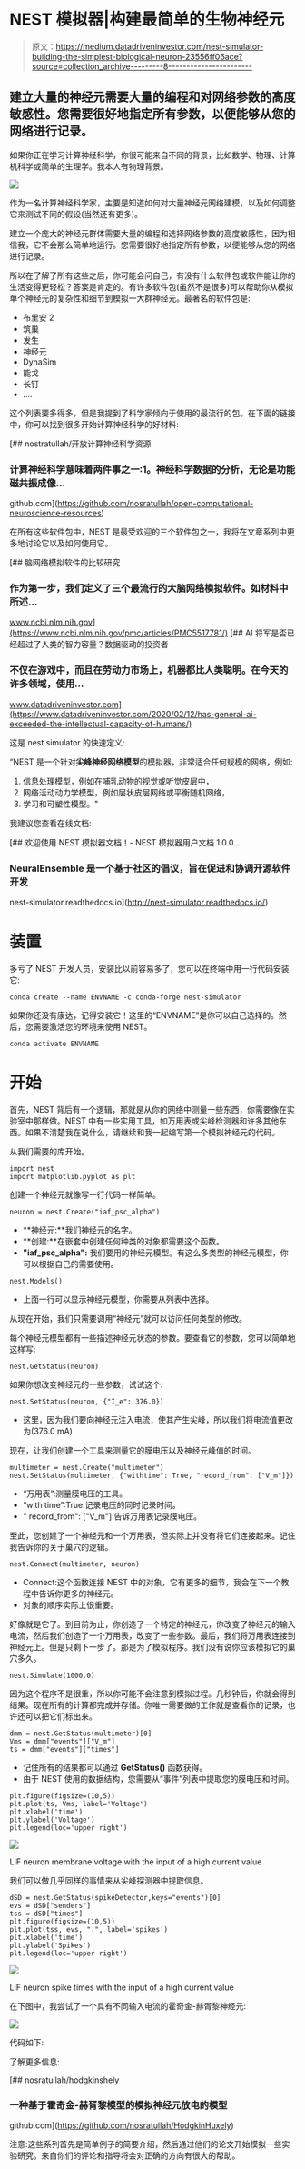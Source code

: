 # NEST 模拟器|构建最简单的生物神经元

> 原文：<https://medium.datadriveninvestor.com/nest-simulator-building-the-simplest-biological-neuron-23556ff06ace?source=collection_archive---------8----------------------->

## 建立大量的神经元需要大量的编程和对网络参数的高度敏感性。您需要很好地指定所有参数，以便能够从您的网络进行记录。

如果你正在学习计算神经科学，你很可能来自不同的背景，比如数学、物理、计算机科学或简单的生理学。我本人有物理背景。

![](img/527c6ef51754676ca01eadfd3b1af2ae.png)

作为一名计算神经科学家，主要是知道如何对大量神经元网络建模，以及如何调整它来测试不同的假设(当然还有更多)。

建立一个庞大的神经元群体需要大量的编程和选择网络参数的高度敏感性，因为相信我，它不会那么简单地运行。您需要很好地指定所有参数，以便能够从您的网络进行记录。

所以在了解了所有这些之后，你可能会问自己，有没有什么软件包或软件能让你的生活变得更轻松？答案是肯定的。有许多软件包(虽然不是很多)可以帮助你从模拟单个神经元的复杂性和细节到模拟一大群神经元。最著名的软件包是:

*   布里安 2
*   筑巢
*   发生
*   神经元
*   DynaSim
*   能戈
*   长钉
*   ….

这个列表要多得多，但是我提到了科学家倾向于使用的最流行的包。在下面的链接中，你可以找到很多开始计算神经科学的好材料:

[](https://github.com/nosratullah/open-computational-neuroscience-resources) [## nostratullah/开放计算神经科学资源

### 计算神经科学意味着两件事之一:1。神经科学数据的分析，无论是功能磁共振成像…

github.com](https://github.com/nosratullah/open-computational-neuroscience-resources) 

在所有这些软件包中，NEST 是最受欢迎的三个软件包之一，我将在文章系列中更多地讨论它以及如何使用它。

[](https://www.ncbi.nlm.nih.gov/pmc/articles/PMC5517781/) [## 脑网络模拟软件的比较研究

### 作为第一步，我们定义了三个最流行的大脑网络模拟软件。如材料中所述…

www.ncbi.nlm.nih.gov](https://www.ncbi.nlm.nih.gov/pmc/articles/PMC5517781/) [](https://www.datadriveninvestor.com/2020/02/12/has-general-ai-exceeded-the-intellectual-capacity-of-humans/) [## AI 将军是否已经超过了人类的智力容量？数据驱动的投资者

### 不仅在游戏中，而且在劳动力市场上，机器都比人类聪明。在今天的许多领域，使用…

www.datadriveninvestor.com](https://www.datadriveninvestor.com/2020/02/12/has-general-ai-exceeded-the-intellectual-capacity-of-humans/) 

这是 nest simulator 的快速定义:

“NEST 是一个针对**尖峰神经网络模型**的模拟器，非常适合任何规模的网络，例如:

1.  信息处理模型，例如在哺乳动物的视觉或听觉皮层中，
2.  网络活动动力学模型，例如层状皮层网络或平衡随机网络，
3.  学习和可塑性模型。"

我建议您查看在线文档:

[](http://nest-simulator.readthedocs.io/) [## 欢迎使用 NEST 模拟器文档！- NEST 模拟器用户文档 1.0.0…

### NeuralEnsemble 是一个基于社区的倡议，旨在促进和协调开源软件开发

nest-simulator.readthedocs.io](http://nest-simulator.readthedocs.io/) 

# 装置

多亏了 NEST 开发人员，安装比以前容易多了，您可以在终端中用一行代码安装它:

```
conda create --name ENVNAME -c conda-forge nest-simulator
```

如果你还没有康达，记得安装它！这里的“ENVNAME”是你可以自己选择的。然后，您需要激活您的环境来使用 NEST。

```
conda activate ENVNAME
```

# 开始

首先，NEST 背后有一个逻辑，那就是从你的网络中测量一些东西，你需要像在实验室中那样做。NEST 中有一些实用工具，如万用表或尖峰检测器和许多其他东西。如果不清楚我在说什么，请继续和我一起编写第一个模拟神经元的代码。

从我们需要的库开始。

```
import nest
import matplotlib.pyplot as plt
```

创建一个神经元就像写一行代码一样简单。

```
neuron = nest.Create("iaf_psc_alpha")
```

*   **神经元:**我们神经元的名字。
*   **创建:**在嵌套中创建任何种类的对象都需要这个函数。
*   **"iaf_psc_alpha":** 我们要用的神经元模型。有这么多类型的神经元模型，你可以根据自己的需要使用。

```
nest.Models()
```

*   上面一行可以显示神经元模型，你需要从列表中选择。

从现在开始，我们只需要调用“神经元”就可以访问任何类型的修改。

每个神经元模型都有一些描述神经元状态的参数。要查看它的参数，您可以简单地这样写:

```
nest.GetStatus(neuron)
```

如果你想改变神经元的一些参数，试试这个:

```
nest.SetStatus(neuron, {"I_e": 376.0})
```

*   这里，因为我们要向神经元注入电流，使其产生尖峰，所以我们将电流值更改为(376.0 mA)

现在，让我们创建一个工具来测量它的膜电压以及神经元峰值的时间。

```
multimeter = nest.Create("multimeter")
nest.SetStatus(multimeter, {"withtime": True, "record_from": ["V_m"]})
```

*   “万用表”:测量膜电压的工具。
*   “with time”:True:记录电压的同时记录时间。
*   " record_from": ["V_m"]:告诉万用表记录膜电压。

至此，您创建了一个神经元和一个万用表，但实际上并没有将它们连接起来。记住我告诉你的关于巢穴的逻辑。

```
nest.Connect(multimeter, neuron)
```

*   Connect:这个函数连接 NEST 中的对象，它有更多的细节，我会在下一个教程中告诉你更多的神经元。
*   对象的顺序实际上很重要。

好像就是它了。到目前为止，你创造了一个特定的神经元，你改变了神经元的输入电流，然后我们创造了一个万用表，改变了一些参数。最后，我们将万用表连接到神经元上。但是只剩下一步了。那是为了模拟程序。我们没有说你应该模拟它的巢穴多久。

```
nest.Simulate(1000.0)
```

因为这个程序不是很重，所以你可能不会注意到模拟过程。几秒钟后，你就会得到结果。现在所有的计算都完成并存储。你唯一需要做的工作就是查看你的记录，也许还可以把它们标出来。

```
dmm = nest.GetStatus(multimeter)[0]
Vms = dmm["events"]["V_m"]
ts = dmm["events"]["times"]
```

*   记住所有的结果都可以通过 **GetStatus()** 函数获得。
*   由于 NEST 使用的数据结构，您需要从“事件”列表中提取您的膜电压和时间。

```
plt.figure(figsize=(10,5))
plt.plot(ts, Vms, label='Voltage')
plt.xlabel('time')
plt.ylabel('Voltage')
plt.legend(loc='upper right')
```

![](img/b47833dca1b7e554dd5bad5d4d55d1f2.png)

LIF neuron membrane voltage with the input of a high current value

我们可以做几乎同样的事情来从尖峰探测器中提取信息。

```
dSD = nest.GetStatus(spikeDetector,keys="events")[0]
evs = dSD["senders"]
tss = dSD["times"]
plt.figure(figsize=(10,5))
plt.plot(tss, evs, ".", label='spikes')
plt.xlabel('time')
plt.ylabel('Spikes')
plt.legend(loc='upper right')
```

![](img/183983a8e196f07e7527ee4b6ba948a0.png)

LIF neuron spike times with the input of a high current value

在下图中，我尝试了一个具有不同输入电流的霍奇金-赫胥黎神经元:

![](img/6a05c22c3bf2f63b5622d5c834ca6c1f.png)

代码如下:

了解更多信息:

[](https://github.com/nosratullah/HodgkinHuxely) [## nosratullah/hodgkinshely

### 一种基于霍奇金-赫胥黎模型的模拟神经元放电的模型

github.com](https://github.com/nosratullah/HodgkinHuxely) 

注意:这些系列首先是简单例子的简要介绍，然后通过他们的论文开始模拟一些实验研究。来自你们的评论和指导将会对正确的方向有很大的帮助。
